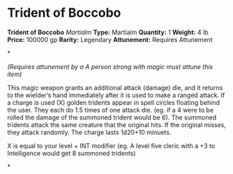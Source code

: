 # Trident of Boccobo

**Trident of Boccobo**
_Martialm_
**Type:** Martialm
**Quantity:** 1
**Weight:** 4 lb
**Price:** 100000 gp
**Rarity:** Legendary
**Attunement:** Requires Attunement

*<div class="item-attunement"><i>(Requires attunement by a A person strong with magic must attune this item)</i><p>This magic weapon grants an additional attack (damage) die, and it returns to the wielder’s hand immediately after it is used to make a ranged attack. If a charge is used (X) golden tridents appear in spell circles floating behind the user. They each do 1.5 times of one attack die. (eg. if a 4 were to be rolled the damage of the summoned trident would be 6). The summoned tridents attack the same creature that the original hits. If the original misses, they attack randomly. The charge lasts 1d20+10 minuets. 

X is equal to your level + INT modifier (eg. A level five cleric with a +3 to Intelligence would get 8 summoned tridents)</p>*